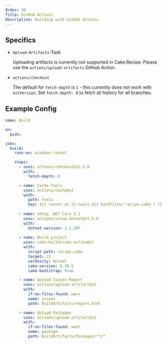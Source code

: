 ```yaml
---
Order: 30
Title: GitHub Actions
Description: Building with GitHub Actions
---
```


## Specifics

* `Upload-Artifacts`-Task

  Uploading artifacts is currently not supported in Cake.Recipe. Please use the `actions/upload-artifacts` GitHub Action.

* `actions/checkout`

  The default for `fetch-depth` is `1` - this currently does not work with `GitVersion`. Set `fetch-depth: 0` to fetch all history for all branches.

## Example Config

```yaml
name: Build

on:
  push:

jobs:
  build:
    runs-on: windows-latest

    steps:
      - uses: actions/checkout@v2.2.0
        with:
          fetch-depth: 0

      - name: Cache Tools
        uses: actions/cache@v2
        with:
          path: tools
          key: ${{ runner.os }}-tools-${{ hashFiles('recipe.cake') }}
      
      - name: Setup .NET Core 3.1
        uses: actions/setup-dotnet@v1.5.0
        with:
          dotnet-version: 3.1.107
      
      - name: Build project
        uses: cake-build/cake-action@v1
        with:
          script-path: recipe.cake
          target: CI
          verbosity: Normal
          cake-version: 0.38.5
          cake-bootstrap: true

      - name: Upload Issues-Report
        uses: actions/upload-artifact@v2
        with:
          if-no-files-found: warn
          name: issues
          path: BuildArtifacts/report.html

      - name: Upload Packages
        uses: actions/upload-artifact@v2
        with:
          if-no-files-found: warn
          name: package
          path: BuildArtifacts/Packages/**/*
```
